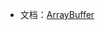 - 文档：[ArrayBuffer](https://developer.mozilla.org/zh-CN/docs/Web/JavaScript/Reference/Global_Objects/TypedArray)